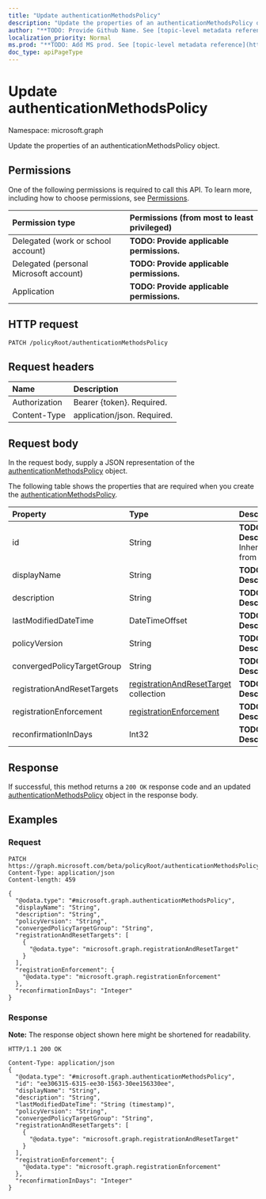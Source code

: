 ```yaml
---
title: "Update authenticationMethodsPolicy"
description: "Update the properties of an authenticationMethodsPolicy object."
author: "**TODO: Provide Github Name. See [topic-level metadata reference](https://msgo.azurewebsites.net/add/document/guidelines/metadata.html#topic-level-metadata)**"
localization_priority: Normal
ms.prod: "**TODO: Add MS prod. See [topic-level metadata reference](https://msgo.azurewebsites.net/add/document/guidelines/metadata.html#topic-level-metadata)**"
doc_type: apiPageType
---
```


# Update authenticationMethodsPolicy
Namespace: microsoft.graph

Update the properties of an authenticationMethodsPolicy object.

## Permissions
One of the following permissions is required to call this API. To learn more, including how to choose permissions, see [Permissions](/graph/permissions-reference).

|Permission type|Permissions (from most to least privileged)|
|:---|:---|
|Delegated (work or school account)|**TODO: Provide applicable permissions.**|
|Delegated (personal Microsoft account)|**TODO: Provide applicable permissions.**|
|Application|**TODO: Provide applicable permissions.**|

## HTTP request

<!-- {
  "blockType": "ignored"
}
-->
``` http
PATCH /policyRoot/authenticationMethodsPolicy
```

## Request headers
|Name|Description|
|:---|:---|
|Authorization|Bearer {token}. Required.|
|Content-Type|application/json. Required.|

## Request body
In the request body, supply a JSON representation of the [authenticationMethodsPolicy](../resources/authenticationmethodspolicy.md) object.

The following table shows the properties that are required when you create the [authenticationMethodsPolicy](../resources/authenticationmethodspolicy.md).

|Property|Type|Description|
|:---|:---|:---|
|id|String|**TODO: Add Description** Inherited from [entity](../resources/entity.md)|
|displayName|String|**TODO: Add Description**|
|description|String|**TODO: Add Description**|
|lastModifiedDateTime|DateTimeOffset|**TODO: Add Description**|
|policyVersion|String|**TODO: Add Description**|
|convergedPolicyTargetGroup|String|**TODO: Add Description**|
|registrationAndResetTargets|[registrationAndResetTarget](../resources/registrationandresettarget.md) collection|**TODO: Add Description**|
|registrationEnforcement|[registrationEnforcement](../resources/registrationenforcement.md)|**TODO: Add Description**|
|reconfirmationInDays|Int32|**TODO: Add Description**|



## Response

If successful, this method returns a `200 OK` response code and an updated [authenticationMethodsPolicy](../resources/authenticationmethodspolicy.md) object in the response body.

## Examples

### Request
<!-- {
  "blockType": "request",
  "name": "update_authenticationmethodspolicy"
}
-->
``` http
PATCH https://graph.microsoft.com/beta/policyRoot/authenticationMethodsPolicy
Content-Type: application/json
Content-length: 459

{
  "@odata.type": "#microsoft.graph.authenticationMethodsPolicy",
  "displayName": "String",
  "description": "String",
  "policyVersion": "String",
  "convergedPolicyTargetGroup": "String",
  "registrationAndResetTargets": [
    {
      "@odata.type": "microsoft.graph.registrationAndResetTarget"
    }
  ],
  "registrationEnforcement": {
    "@odata.type": "microsoft.graph.registrationEnforcement"
  },
  "reconfirmationInDays": "Integer"
}
```


### Response
**Note:** The response object shown here might be shortened for readability.
<!-- {
  "blockType": "response",
  "truncated": true
}
-->
``` http
HTTP/1.1 200 OK

Content-Type: application/json
{
  "@odata.type": "#microsoft.graph.authenticationMethodsPolicy",
  "id": "ee306315-6315-ee30-1563-30ee156330ee",
  "displayName": "String",
  "description": "String",
  "lastModifiedDateTime": "String (timestamp)",
  "policyVersion": "String",
  "convergedPolicyTargetGroup": "String",
  "registrationAndResetTargets": [
    {
      "@odata.type": "microsoft.graph.registrationAndResetTarget"
    }
  ],
  "registrationEnforcement": {
    "@odata.type": "microsoft.graph.registrationEnforcement"
  },
  "reconfirmationInDays": "Integer"
}
```

